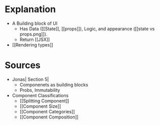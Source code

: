 # Explanation
- A Building block of UI
	- Has Data ([[State]], [[props]]), Logic, and appearance ([[state vs props.png]]).
	- Return [[JSX]]
- [[Rendering types]] 
# Sources
- Jonas| Section 5|
    - Componenets as building blocks
    - Probs, Immutability
- Component Classifications
    - [[Splitting Component]]
    - [[Component Size]]
    - [[Component Categories]]
    - [[Component Composition]]
